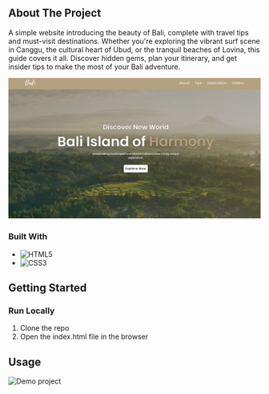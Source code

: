 <!-- ABOUT THE PROJECT -->
## About The Project

A simple website introducing the beauty of Bali, complete with travel tips and must-visit destinations. 
Whether you're exploring the vibrant surf scene in Canggu, the cultural heart of Ubud, or the tranquil beaches of 
Lovina, this guide covers it all. Discover hidden gems, plan your itinerary, and get insider tips to make the most of your Bali adventure.

![Home](resources/home.gif)

### Built With

* ![HTML5](https://img.shields.io/badge/html5-%23E34F26.svg?style=for-the-badge&logo=html5&logoColor=white)
* ![CSS3](https://img.shields.io/badge/css3-%231572B6.svg?style=for-the-badge&logo=css3&logoColor=white)


<!-- GETTING STARTED -->
## Getting Started

### Run Locally

1. Clone the repo
2. Open the index.html file in the browser



<!-- USAGE EXAMPLES -->
## Usage

![Demo project](resources/view_gif.gif)
